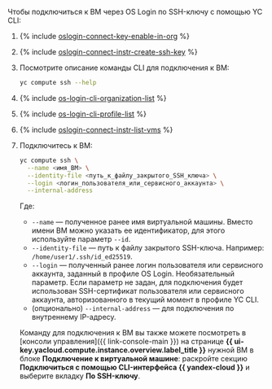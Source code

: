 Чтобы подключиться к ВМ через OS Login по SSH-ключу с помощью YC CLI:

1. {% include [oslogin-connect-key-enable-in-org](../../_includes/compute/oslogin-connect-key-enable-in-org.md) %}
1. {% include [oslogin-connect-instr-create-ssh-key](../../_includes/compute/oslogin-connect-instr-create-ssh-key.md) %}
1. Посмотрите описание команды CLI для подключения к ВМ:

    ```bash
    yc compute ssh --help
    ```
1. {% include [os-login-cli-organization-list](../../_includes/organization/os-login-cli-organization-list.md) %}
1. {% include [os-login-cli-profile-list](../../_includes/organization/os-login-cli-profile-list.md) %}
1. {% include [oslogin-connect-instr-list-vms](../../_includes/compute/oslogin-connect-instr-list-vms.md) %}
1. Подключитесь к ВМ:

    ```bash
    yc compute ssh \
      --name <имя_ВМ> \
      --identity-file <путь_к_файлу_закрытого_SSH_ключа> \
      --login <логин_пользователя_или_сервисного_аккаунта> \
      --internal-address
    ```

    Где:
    * `--name` — полученное ранее имя виртуальной машины. Вместо имени ВМ можно указать ее идентификатор, для этого используйте параметр `--id`.
    * `--identity-file` — путь к файлу закрытого SSH-ключа. Например: `/home/user1/.ssh/id_ed25519`.
    * `--login` — полученный ранее логин пользователя или сервисного аккаунта, заданный в профиле OS Login. Необязательный параметр. Если параметр не задан, для подключения будет использован SSH-сертификат пользователя или сервисного аккаунта, авторизованного в текущий момент в профиле YC CLI.
    * (опционально) `--internal-address` — для подключения по внутреннему IP-адресу.

    Команду для подключения к ВМ вы также можете посмотреть в [консоли управления]({{ link-console-main }}) на странице **{{ ui-key.yacloud.compute.instance.overview.label_title }}** нужной ВМ в блоке **Подключение к виртуальной машине**: раскройте секцию **Подключиться с помощью CLI-интерфейса {{ yandex-cloud }}** и выберите вкладку **По SSH-ключу**.